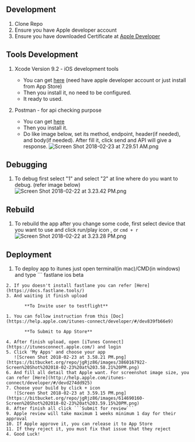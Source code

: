 ## Development ##
1. Clone Repo 
2. Ensure you have Apple developer account
3. Ensure you have downloaded Certificate at [Apple Developer](https://developer.apple.com/account)

## Tools Development ##
1. Xcode Version 9.2 - iOS development tools
 
     * You can get [here](https://developer.apple.com/download/) (need have apple developer account or just install from App Store)
     * Then you install it, no need to be configured.
     * It ready to used.

2. Postman - for api checking purpose

     * You can get [here](https://www.getpostman.com/)
     * Then you install it.
     * Do like image below, set its method, endpoint, header(if needed), and body(if needed). After fill it, click send and API will give a response. ![Screen Shot 2018-02-23 at 7.29.51 AM.png](https://bitbucket.org/repo/jgRjz86/images/933735435-Screen%20Shot%202018-02-23%20at%207.29.51%20AM.png)

## Debugging ##
1. To debug first select "1" and select "2" at line where do you want to debug. (refer image below)
![Screen Shot 2018-02-22 at 3.23.42 PM.png](https://bitbucket.org/repo/jgRjz86/images/1779602634-Screen%20Shot%202018-02-22%20at%203.23.42%20PM.png)

## Rebuild ##
1. To rebuild the app after you change some code, first select device that you want to use and click run/play icon , or ``` cmd + r ```
![Screen Shot 2018-02-22 at 3.23.28 PM.png](https://bitbucket.org/repo/jgRjz86/images/953423973-Screen%20Shot%202018-02-22%20at%203.23.28%20PM.png)

## Deployment ##
1. To deploy app to itunes just open terminal(in mac)/CMD(in windows) and type ```
fastlane ios beta
``` and enter! (make sure you're in project folder)
2. If you doesn't install fastlane you can refer [Here](https://docs.fastlane.tools/)
3. And waiting it finish upload
       
       **To Invite user to testflight**

1. You can follow instruction from this [Doc](https://help.apple.com/itunes-connect/developer/#/dev839fb66e9)

       **To Submit to App Store**

4. After finish upload, open [iTunes Connect](https://itunesconnect.apple.com/) and login
5. Click 'My Apps' and choose your app
   ![Screen Shot 2018-02-23 at 3.58.21 PM.png](https://bitbucket.org/repo/jgRjz86/images/3860167922-Screen%20Shot%202018-02-23%20at%203.58.21%20PM.png)
6. And fill all detail that Apple want. For screenshot image size, you can refer [Here](http://help.apple.com/itunes-connect/developer/#/devd274dd925)
7. Choose your build by click + icon
   ![Screen Shot 2018-02-23 at 3.59.15 PM.png](https://bitbucket.org/repo/jgRjz86/images/614690160-Screen%20Shot%202018-02-23%20at%203.59.15%20PM.png)
8. After finish all click ```Submit for review```
9. Apple review will take maximum 1 weeks minimum 1 day for their approval
10. If Apple approve it, you can release it to App Store
11. If they reject it, you must fix that issue that they reject
4. Good Luck!